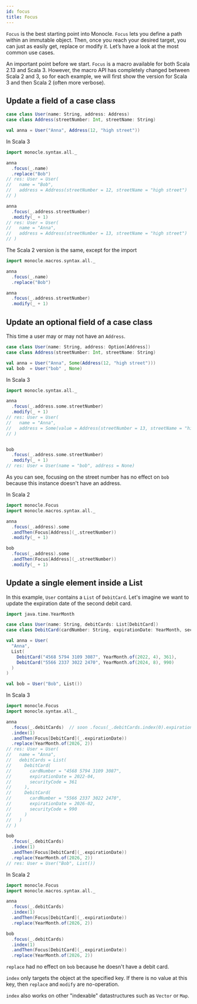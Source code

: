 ```yaml
---
id: focus
title: Focus
---
```


`Focus` is the best starting point into Monocle. `Focus` lets you define a path within an immutable object. 
Then, once you reach your desired target, you can just as easily get, replace or modify it. Let’s have a look at the 
most common use cases.

An important point before we start. `Focus` is a macro available for both Scala 2.13 and Scala 3. 
However, the macro API has completely changed between Scala 2 and 3, so for each example, we will first show the 
version for Scala 3 and then Scala 2 (often more verbose). 

## Update a field of a case class

```scala mdoc:silent
case class User(name: String, address: Address)
case class Address(streetNumber: Int, streetName: String)

val anna = User("Anna", Address(12, "high street"))
```

In Scala 3
```scala
import monocle.syntax.all._

anna
  .focus(_.name)
  .replace("Bob")
// res: User = User(
//   name = "Bob",
//   address = Address(streetNumber = 12, streetName = "high street")
// )

anna
  .focus(_.address.streetNumber)
  .modify(_ + 1)
// res: User = User(
//   name = "Anna",
//   address = Address(streetNumber = 13, streetName = "high street")
// )
```

The Scala 2 version is the same, except for the import
```scala mdoc
import monocle.macros.syntax.all._

anna
  .focus(_.name)
  .replace("Bob")

anna
  .focus(_.address.streetNumber)
  .modify(_ + 1)
```


## Update an optional field of a case class

This time a user may or may not have an `Address`. 

```scala mdoc:reset:silent
case class User(name: String, address: Option[Address])
case class Address(streetNumber: Int, streetName: String)

val anna = User("Anna", Some(Address(12, "high street")))
val bob  = User("bob" , None)
```

In Scala 3
```scala
import monocle.syntax.all._

anna
  .focus(_.address.some.streetNumber)
  .modify(_ + 1)
// res: User = User(
//   name = "Anna",
//   address = Some(value = Address(streetNumber = 13, streetName = "high street"))
// )


bob
  .focus(_.address.some.streetNumber)
  .modify(_ + 1)
// res: User = User(name = "bob", address = None)
```

As you can see, focusing on the street number has no effect on `bob` because this instance doesn't have an address.

In Scala 2
```scala mdoc
import monocle.Focus
import monocle.macros.syntax.all._

anna
  .focus(_.address).some
  .andThen(Focus[Address](_.streetNumber))
  .modify(_ + 1)

bob
  .focus(_.address).some
  .andThen(Focus[Address](_.streetNumber))
  .modify(_ + 1)
```

## Update a single element inside a List

In this example, `User` contains a `List` of `DebitCard`. Let's imagine we want to update the expiration date of
the second debit card. 

```scala mdoc:reset:silent
import java.time.YearMonth

case class User(name: String, debitCards: List[DebitCard])
case class DebitCard(cardNumber: String, expirationDate: YearMonth, securityCode: Int)

val anna = User(
  "Anna",
  List(
    DebitCard("4568 5794 3109 3087", YearMonth.of(2022, 4), 361),
    DebitCard("5566 2337 3022 2470", YearMonth.of(2024, 8), 990)
  )
)

val bob = User("Bob", List())
```

In Scala 3
```scala
import monocle.Focus
import monocle.syntax.all._

anna
  .focus(_.debitCards)  // soon .focus(_.debitCards.index(0).expirationDate)
  .index(1)
  .andThen(Focus[DebitCard](_.expirationDate))
  .replace(YearMonth.of(2026, 2))
// res: User = User(
//   name = "Anna",
//   debitCards = List(
//     DebitCard(
//       cardNumber = "4568 5794 3109 3087",
//       expirationDate = 2022-04,
//       securityCode = 361
//     ),
//     DebitCard(
//       cardNumber = "5566 2337 3022 2470",
//       expirationDate = 2026-02,
//       securityCode = 990
//     )
//   )
// )

bob
  .focus(_.debitCards) 
  .index(1)
  .andThen(Focus[DebitCard](_.expirationDate))
  .replace(YearMonth.of(2026, 2))
// res: User = User("Bob", List())
```

In Scala 2
```scala mdoc
import monocle.Focus
import monocle.macros.syntax.all._

anna
  .focus(_.debitCards) 
  .index(1)
  .andThen(Focus[DebitCard](_.expirationDate))
  .replace(YearMonth.of(2026, 2))

bob
  .focus(_.debitCards) 
  .index(1)
  .andThen(Focus[DebitCard](_.expirationDate))
  .replace(YearMonth.of(2026, 2))
```

`replace` had no effect on `bob` because he doesn't have a debit card.

`index` only targets the object at the specified key. If there is no value at this key,
then `replace` and `modify` are no-operation.

`index` also works on other "indexable" datastructures such as `Vector` or `Map`.

